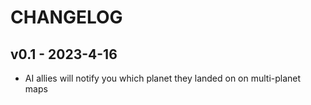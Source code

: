 # CHANGELOG

## v0.1 - 2023-4-16

- AI allies will notify you which planet they landed on on multi-planet maps
